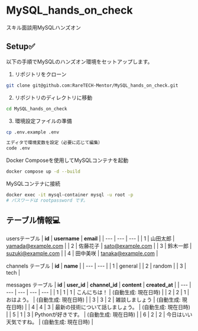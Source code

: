 # MySQL_hands_on_check
スキル面談用MySQLハンズオン

## Setup✅

以下の手順でMySQLのハンズオン環境をセットアップします。

1. リポジトリをクローン
```bash
git clone git@github.com:RareTECH-Mentor/MySQL_hands_on_check.git
```

2. リポジトリのディレクトリに移動
```bash
cd MySQL_hands_on_check
```

3. 環境設定ファイルの準備
```bash
cp .env.example .env

エディタで環境変数を設定（必要に応じて編集）
code .env
```


Docker Composeを使用してMySQLコンテナを起動
```bash
docker compose up -d --build
```

MySQLコンテナに接続
```bash 
docker exec -it mysql-container mysql -u root -p
# パスワードは rootpassword です。
```

## テーブル情報💻

usersテーブル
| **id** | **username** | **email** |
| --- | --- | --- |
| 1 | 山田太郎 | [yamada@example.com](mailto:yamada@example.com) |
| 2 | 佐藤花子 | [sato@example.com](mailto:sato@example.com) |
| 3 | 鈴木一郎 | [suzuki@example.com](mailto:suzuki@example.com) |
| 4 | 田中美咲 | [tanaka@example.com](mailto:tanaka@example.com) |

channels テーブル
| **id** | **name** |
| --- | --- |
| 1 | general |
| 2 | random |
| 3 | tech |

messages テーブル
| **id** | **user_id** | **channel_id** | **content** | **created_at** |
| --- | --- | --- | --- | --- |
| 1 | 1 | 1 | こんにちは！ | (自動生成: 現在日時) |
| 2 | 2 | 1 | おはよう。 | (自動生成: 現在日時) |
| 3 | 3 | 2 | 雑談しましょう | (自動生成: 現在日時) |
| 4 | 4 | 3 | 最新の技術について話しましょう。 | (自動生成: 現在日時) |
| 5 | 1 | 3 | Pythonが好きです。 | (自動生成: 現在日時) |
| 6 | 2 | 2 | 今日はいい天気ですね。 | (自動生成: 現在日時) |
